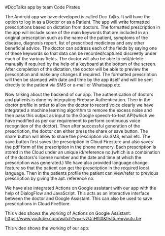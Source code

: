 #DocTalks app by team Code Pirates


The Android app we have developed is called Doc Talks. It will have the option to log in as a Doctor or as a Patient. 
The app will write formatted prescriptions based on dictation from doctors. The formatted prescription in the app will 
include some of the main keywords that are included in an original prescription such as the name of the patient, symptoms 
of the disease, diagnosis report, list of prescribed medicines and any other beneficial advice. The doctor can address 
each of the fields by saying one of these keywords so that data can be recorded/captured discreetly under each of the various 
fields. The doctor will also be able to edit/delete manually if required by the help of a keyboard at the bottom of the screen.
After completion of the dictation, the doctor will be able to preview the prescription and make any changes if required. 
The formatted prescription will then be stamped with date and time by the app itself and will be sent directly to the patient 
via SMS or e-mail or Whatsapp etc.

Now talking about the backend of our app. The authentication of doctors and patients is done by integrating Firebase Authentication.
Then in the doctor profile in order to allow the doctor to record voice clearly we have integrated a machine learning algorithm to
remove the excess noise and then pass this output as input to the Google speech-to-text API(which we have modified as per our requirement
to perform continuous voice recognition of the doctor). Then after successful generation of the prescription, the doctor can either
press the share or save button. The share button will allow to share the prescription via SMS, email etc. The save button first saves
the prescription in Cloud Firestore and also saves the pdf form of the prescription in the phone memory. Each prescription is stored in the 
Cloud under an unique id/reference no.(which is a combination of the doctors's license number and the date and time at which the 
prescription was generated.) We have also provided language change feature so that the patient can get the prescription in the 
required local language. Then in the patients profile the patient can view/refer to previous prescription by giving the apt. reference no.

We have also integrated Actions on Google assistant with our app with the help of DialogFlow and JavaScript. This acts as an interactive
interface between the doctor and Google Assistant. This can also be used to save prescriptions in Cloud FireStore.

This video shows the working of Actions on Google Assistant:
https://www.youtube.com/watch?v=x-vzQcHtlI0&feature=youtu.be

This video shows the working of our app:


